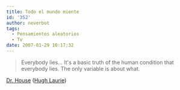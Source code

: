 ```yaml
---
title: Todo el mundo miente
id: '352'
author: neverbot
tags:
  - Pensamientos aleatorios
  - Tv
date: 2007-01-29 10:17:32
---
```


> Everybody lies... It's a basic truth of the human condition that everybody lies. The only variable is about what.

[Dr. House](http://www.tv.com/house/show/22374/summary.html) ([Hugh Laurie](http://www.imdb.com/name/nm0491402/))